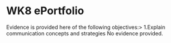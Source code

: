# WK8 ePortfolio
Evidence is provided here of the following objectives:>
1.Explain communication concepts and strategies No evidence provided.
